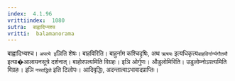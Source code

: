 ```yaml
---
index:  4.1.96
vrittiindex:  1080
sutra:  बाह्वादिभ्यश्च
vritti:  balamanorama 
---
```


बाह्वादिभ्यश्च। `अपत्ये इ`ञिति शेषः। बाहविरिति। बाहुर्नाम कश्चिदृषिः, अथ `ऋषयः` इत्यधिकृत्य`बाहविर्गार्ग्यगौतमौ` इत्या�आलायनसूत्रे दर्शनात्। बाहोरपत्यमिति विग्रहः। इञि ओर्गुणः। औडुलोमिरिति। उडुलोम्नोऽपत्यमिति विग्रहः। इञि `नस्तद्धिते` इति टिलोपः। आदिवृद्धिः, अदन्तात्वाऽभावादप्राप्तिः।


